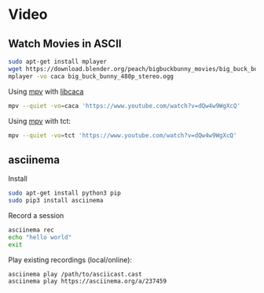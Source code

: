 # Video

## Watch Movies in ASCII

``` sh
sudo apt-get install mplayer
wget https://download.blender.org/peach/bigbuckbunny_movies/big_buck_bunny_480p_stereo.ogg
mplayer -vo caca big_buck_bunny_480p_stereo.ogg
```

Using [mpv](https://mpv.io/) with [libcaca](http://caca.zoy.org/wiki/libcaca)

``` sh
mpv --quiet -vo=caca 'https://www.youtube.com/watch?v=dQw4w9WgXcQ'
```

Using [mpv](https://mpv.io/) with tct:

``` sh
mpv --quiet -vo=tct 'https://www.youtube.com/watch?v=dQw4w9WgXcQ'
```

## asciinema

Install

``` sh
sudo apt-get install python3 pip
sudo pip3 install asciinema
```

Record a session

``` sh
asciinema rec
echo "hello world"
exit
```

Play existing recordings (local/online):

``` sh
asciinema play /path/to/asciicast.cast
asciinema play https://asciinema.org/a/237459
```